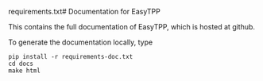 requirements.txt# Documentation for EasyTPP

This contains the full documentation of EasyTPP, which is hosted at github.


To generate the documentation locally, type

```
pip install -r requirements-doc.txt
cd docs
make html
```